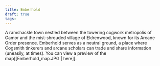 ```yaml
---
title: Emberhold
draft: true
tags:
---
```

A ramshackle town nestled between the towering cogwork metropolis of Gamor and the mist-shrouded village of Eldrenwood, known for its Arcane Order presence. Emberhold serves as a neutral ground, a place where Cogsmith tinkerers and arcane scholars can trade and share information (uneasily, at times). You can view a preview of the map[[Emberhold_map.JPG | here]].